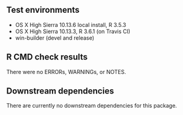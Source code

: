 ## Test environments

* OS X High Sierra 10.13.6 local install, R 3.5.3
* OS X High Sierra 10.13.3, R 3.6.1 (on Travis CI)
* win-builder (devel and release)


## R CMD check results

There were no ERRORs, WARNINGs, or NOTES. 


## Downstream dependencies

There are currently no downstream dependencies for this package.

